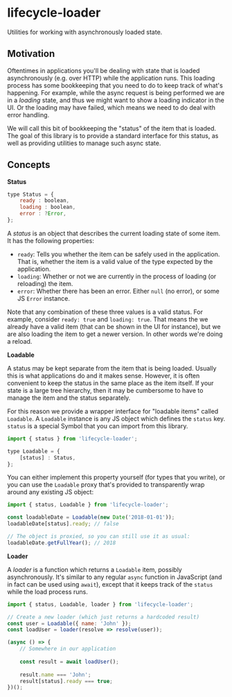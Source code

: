 
# lifecycle-loader

Utilities for working with asynchronously loaded state.


## Motivation

Oftentimes in applications you'll be dealing with state that is loaded asynchronously (e.g. over HTTP) while the application runs. This loading process has some bookkeeping that you need to do to keep track of what's happening. For example, while the async request is being performed we are in a *loading* state, and thus we might want to show a loading indicator in the UI. Or the loading may have failed, which means we need to do deal with error handling.

We will call this bit of bookkeeping the "status" of the item that is loaded. The goal of this library is to provide a standard interface for this status, as well as providing utilities to manage such async state.


## Concepts

**Status**

```js
type Status = {
    ready : boolean,
    loading : boolean,
    error : ?Error,
};
```

A *status* is an object that describes the current loading state of some item. It has the following properties:

* `ready`: Tells you whether the item can be safely used in the application. That is, whether the item is a valid value of the type expected by the application.
* `loading`: Whether or not we are currently in the process of loading (or reloading) the item.
* `error`: Whether there has been an error. Either `null` (no error), or some JS `Error` instance.

Note that any combination of these three values is a valid status. For example, consider `ready: true` and `loading: true`. That means the we already have a valid item (that can be shown in the UI for instance), but we are also loading the item to get a newer version. In other words we're doing a reload.


**Loadable**

A status may be kept separate from the item that is being loaded. Usually this is what applications do and it makes sense. However, it is often convenient to keep the status in the same place as the item itself. If your state is a large tree hierarchy, then it may be cumbersome to have to manage the item and the status separately.

For this reason we provide a wrapper interface for "loadable items" called `Loadable`. A `Loadable` instance is any JS object which defines the `status` key. `status` is a special Symbol that you can import from this library.

```js
import { status } from 'lifecycle-loader';

type Loadable = {
    [status] : Status,
};
```

You can either implement this property yourself (for types that you write), or you can use the `Loadable` proxy that's provided to transparently wrap around any existing JS object:


```js
import { status, Loadable } from 'lifecycle-loader';

const loadableDate = Loadable(new Date('2018-01-01'));
loadableDate[status].ready; // false

// The object is proxied, so you can still use it as usual:
loadableDate.getFullYear(); // 2018
```


**Loader**

A *loader* is a function which returns a `Loadable` item, possibly asynchronously. It's similar to any regular `async` function in JavaScript (and in fact can be used using `await`), except that it keeps track of the `status` while the load process runs.

```js
import { status, Loadable, loader } from 'lifecycle-loader';

// Create a new loader (which just returns a hardcoded result)
const user = Loadable({ name: 'John' });
const loadUser = loader(resolve => resolve(user));

(async () => {
    // Somewhere in our application
    
    const result = await loadUser();
    
    result.name === 'John';
    result[status].ready === true;
})();
```
